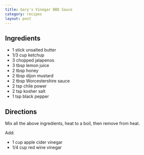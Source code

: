 ```yaml
---
title: Gary's Vinegar BBQ Sauce
category: recipes
layout: post
---
```


## Ingredients

  - 1 stick unsalted butter
  - 1/3 cup ketchup
  - 3 chopped jalapenos
  - 3 tbsp lemon juice
  - 2 tbsp honey
  - 2 tbsp dijon mustard
  - 2 tbsp Worcestershire sauce
  - 2 tsp chile power
  - 2 tsp kosher salt
  - 1 tsp black pepper

## Directions

Mix all the above ingredients, heat to a boil, then remove from heat.

Add:

  - 1 cup apple cider vinegar
  - 1/4 cup red wine vinegar

